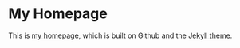# My Homepage
This is [my homepage](https://yalin-liu.github.io/), which is built on Github and the [Jekyll theme](https://github.com/Gaohaoyang/gaohaoyang.github.io).


